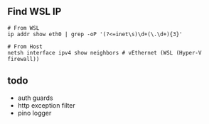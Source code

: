 

## Find WSL IP
```shell
# From WSL
ip addr show eth0 | grep -oP '(?<=inet\s)\d+(\.\d+){3}'

# From Host
netsh interface ipv4 show neighbors # vEthernet (WSL (Hyper-V firewall))
```

## todo
- auth guards
- http exception filter
- pino logger